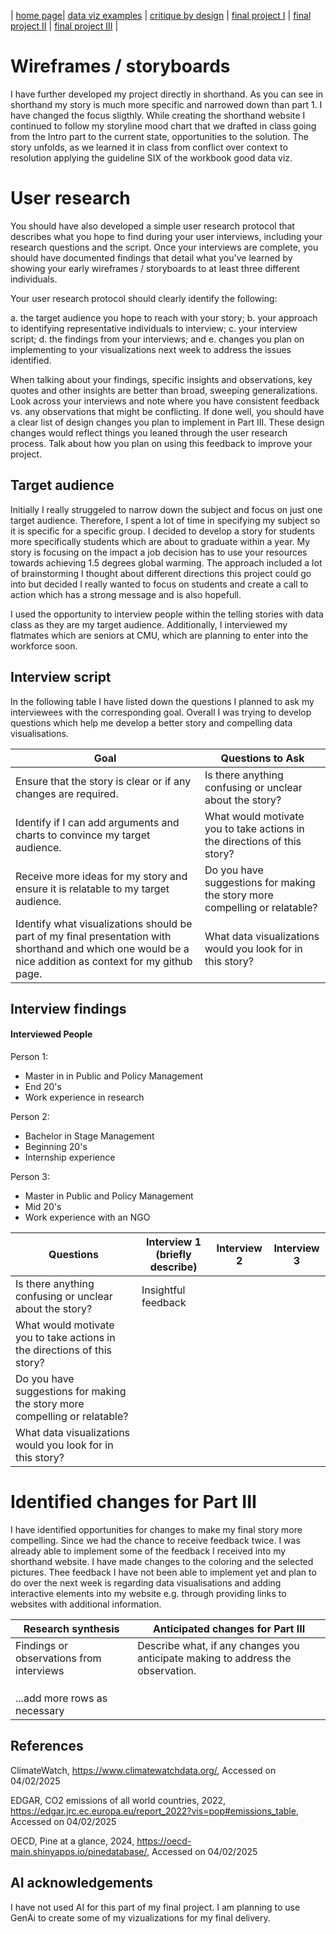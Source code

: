 | [home page](README.md)| [data viz examples](data-viz.md) | [critique by design](critique-by-design.md) | [final project I](final-project-part-one.md) | [final project II](final-project-part-two.md) | [final project III](final-project-part-three.md) |



# Wireframes / storyboards
I have further developed my project directly in shorthand. As you can see in shorthand my story is much more specific and narrowed down than part 1. I have changed the focus sligthly. While creating the shorthand website I continued to follow my storyline mood chart that we drafted in class going from the Intro part to the current state, opportunities to the solution. The story unfolds, as we learned it in class from conflict over context to resolution applying the guideline SIX of the workbook good data viz.

# User research 

You should have also developed a simple user research protocol that describes what you hope to find during your user interviews, including your research questions and the script.  Once your interviews are complete, you should have documented findings that detail what you've learned by showing your early wireframes / storyboards to at least three different individuals.  

Your user research protocol should clearly identify the following: 

a. the target audience you hope to reach with your story; 
b. your approach to identifying representative individuals to interview; 
c. your interview script; 
d. the findings from your interviews; and 
e. changes you plan on implementing to your visualizations next week to address the issues identified. 

When talking about your findings, specific insights and observations, key quotes and other insights are better than broad, sweeping generalizations.  Look across your interviews and note where you have consistent feedback vs. any observations that might be conflicting.  If done well, you should have a clear list of design changes you plan to implement in Part III.  These design changes would reflect things you leaned through the user research process.  Talk about how you plan on using this feedback to improve your project. 

## Target audience
Initially I really struggeled to narrow down the subject and focus on just one target audience. Therefore, I spent a lot of time in specifying my subject so it is specific for a specific group. I decided to develop a story for students more specifically students which are about to graduate within a year. My story is focusing on the impact a job decision has to use your resources towards achieving 1.5 degrees global warming. 
The approach included a lot of brainstorming I thought about different directions this project could go into but decided I really wanted to focus on students and create a call to action which has a strong message and is also hopefull.

I used the opportunity to interview people within the telling stories with data class as they are my target audience. Additionally, I interviewed my flatmates which are seniors at CMU, which are planning to enter into the workforce soon.

## Interview script

In the following table I have listed down the questions I planned to ask my interviewees with the corresponding goal. Overall I was trying to develop questions which help me develop a better story and compelling data visualisations. 

| Goal | Questions to Ask |
|------|------------------|
|Ensure that the story is clear or if any changes are required. |Is there anything confusing or unclear about the story?|
|Identify if I can add arguments and charts to convince my target audience. |What would motivate you to take actions in the directions of this story?|
|Receive more ideas for my story and ensure it is relatable to my target audience.|Do you have suggestions for making the story more compelling or relatable?|
|Identify what visualizations should be part of my final presentation with shorthand and which one would be a nice addition as context for my github page.|What data visualizations would you look for in this story?|


## Interview findings

#### Interviewed People

Person 1: 
- Master in in Public and Policy Management
- End 20's
- Work experience in research
  
Person 2: 
- Bachelor in Stage Management
- Beginning 20's
- Internship experience

Person 3:
- Master in Public and Policy Management
- Mid 20's
- Work experience with an NGO



| Questions               | Interview 1 (briefly describe) | Interview 2 | Interview 3 |
|-------------------------|--------------------------------|-------------|-------------|
| Is there anything confusing or unclear about the story? | Insightful feedback            |             |             |
| What would motivate you to take actions in the directions of this story? |                                |             |             |
| Do you have suggestions for making the story more compelling or relatable? |                                |             |             |
| What data visualizations would you look for in this story?|  |  |  |  


# Identified changes for Part III

I have identified opportunities for changes to make my final story more compelling. Since we had the chance to receive feedback twice. I was already able to implement some of the feedback I received into my shorthand website. I have made changes to the coloring and the selected pictures. Thee feedback I have not been able to implement yet and plan to do over the next week is regarding data visualisations and adding interactive elements into my website e.g. through providing links to websites with additional information. 

| Research synthesis                       | Anticipated changes for Part III                                                |
|------------------------------------------|---------------------------------------------------------------------------------|
| Findings or observations from interviews | Describe what, if any changes you anticipate making to address the observation. |
|                                          |                                                                                 |
|                                          |                                                                                 |
|                                          |                                                                                 |
| ...add more rows as necessary            |                                                                                 |


## References
ClimateWatch, https://www.climatewatchdata.org/, Accessed on 04/02/2025

EDGAR, CO2 emissions of all world countries, 2022, https://edgar.jrc.ec.europa.eu/report_2022?vis=pop#emissions_table, Accessed on 04/02/2025

OECD, Pine at a glance, 2024, https://oecd-main.shinyapps.io/pinedatabase/, Accessed on 04/02/2025


## AI acknowledgements
I have not used AI for this part of my final project. I am planning to use GenAi to create some of my vizualizations for my final delivery. 

